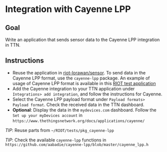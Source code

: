 # Integration with Cayenne LPP

## Goal

Write an application that sends sensor data to the Cayenne LPP
integration in TTN.

## Instructions

- Reuse the application in [riot-lorawan/sensor](../sensor). To
  send data in the Cayenne LPP format, use the `cayenne-lpp` package.
  An example of usage of Cayenne LPP format is available in this
  [RIOT test application](https://github.com/RIOT-OS/RIOT/tree/master/tests/pkg_cayenne-lpp)
- Add the Cayenne integration to your TTN application under
  `Integrations> add integration`, and follow the instructions for Cayenne.
- Select the Cayenne LPP payload format under
  `Payload formats> Payload format`. Check the received data in
  the TTN dashboard.
- **Optional**: Display the data in the `mydevices.com` dashboard.
  Follow the `Set up your myDevices account` in
  `https://www.thethingsnetwork.org/docs/applications/cayenne/`

_TIP_: Reuse parts from `~/RIOT/tests/pkg_cayenne-lpp`

_TIP_: Check the available `cayenne-lpp` functions in
 `https://github.com/aabadie/cayenne-lpp/blob/master/cayenne_lpp.h`
